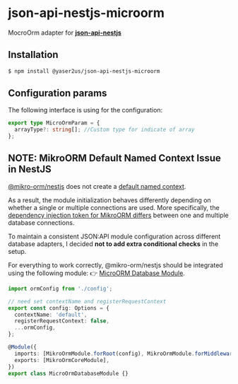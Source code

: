 # json-api-nestjs-microorm
MocroOrm adapter for **[json-api-nestjs](https://github.com/klerick/nestjs-json-api/tree/master/libs/json-api/json-api-nestjs)**

## Installation

```bash  
$ npm install @yaser2us/json-api-nestjs-microorm
```  

## Configuration params

The following interface is using for the configuration:

```typescript
export type MicroOrmParam = {
  arrayType?: string[]; //Custom type for indicate of array
};

```

## NOTE: MikroORM Default Named Context Issue in NestJS

[@mikro-orm/nestjs](https://github.com/mikro-orm/nestjs) does not create a [default named context](https://github.com/mikro-orm/nestjs/discussions/214).

As a result, the module initialization behaves differently depending on whether a single or multiple connections are used. 
More specifically, the [dependency injection token for MikroORM differs](https://github.com/mikro-orm/nestjs/issues/213) between one and multiple database connections.

To maintain a consistent JSON:API module configuration across different database adapters, 
I decided **not to add extra conditional checks** in the setup.

For everything to work correctly, @mikro-orm/nestjs should be integrated using the following module:
👉 [MicroORM Database Module](https://github.com/klerick/nestjs-json-api/blob/master/libs/microorm-database/src/lib/micro-orm-database.module.ts).

```typescript
import ormConfig from './config';

// need set contextName and registerRequestContext
export const config: Options = {
  contextName: 'default',
  registerRequestContext: false,
  ...ormConfig,
};

@Module({
  imports: [MikroOrmModule.forRoot(config), MikroOrmModule.forMiddleware()],
  exports: [MikroOrmCoreModule],
})
export class MicroOrmDatabaseModule {}
```



